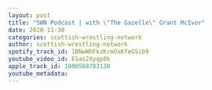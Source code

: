 ```yaml
---
layout: post
title: "SWN Podcast | with \"The Gazelle\" Grant McIvor"
date: 2020-11-30
categories: scottish-wrestling-network
author: scottish-wrestling-network
spotify_track_id: 1BNwWhFkzKrmOxKfeGSib9
youtube_video_id: ESas2Xyqp0k
apple_track_id: 1000508783130
youtube_metadata: 
---
```

